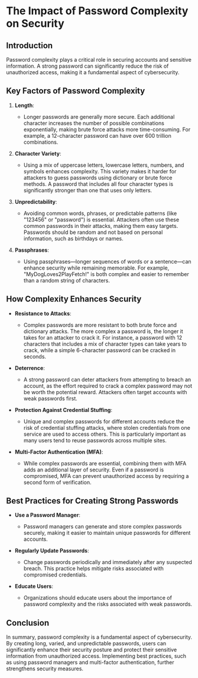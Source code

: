 # The Impact of Password Complexity on Security

## Introduction
Password complexity plays a critical role in securing accounts and sensitive information. A strong password can significantly reduce the risk of unauthorized access, making it a fundamental aspect of cybersecurity.

## Key Factors of Password Complexity

1. **Length**: 
   - Longer passwords are generally more secure. Each additional character increases the number of possible combinations exponentially, making brute force attacks more time-consuming. For example, a 12-character password can have over 600 trillion combinations.

2. **Character Variety**: 
   - Using a mix of uppercase letters, lowercase letters, numbers, and symbols enhances complexity. This variety makes it harder for attackers to guess passwords using dictionary or brute force methods. A password that includes all four character types is significantly stronger than one that uses only letters.

3. **Unpredictability**: 
   - Avoiding common words, phrases, or predictable patterns (like "123456" or "password") is essential. Attackers often use these common passwords in their attacks, making them easy targets. Passwords should be random and not based on personal information, such as birthdays or names.

4. **Passphrases**: 
   - Using passphrases—longer sequences of words or a sentence—can enhance security while remaining memorable. For example, "MyDogLoves2PlayFetch!" is both complex and easier to remember than a random string of characters.

## How Complexity Enhances Security

- **Resistance to Attacks**: 
  - Complex passwords are more resistant to both brute force and dictionary attacks. The more complex a password is, the longer it takes for an attacker to crack it. For instance, a password with 12 characters that includes a mix of character types can take years to crack, while a simple 6-character password can be cracked in seconds.

- **Deterrence**: 
  - A strong password can deter attackers from attempting to breach an account, as the effort required to crack a complex password may not be worth the potential reward. Attackers often target accounts with weak passwords first.

- **Protection Against Credential Stuffing**: 
  - Unique and complex passwords for different accounts reduce the risk of credential stuffing attacks, where stolen credentials from one service are used to access others. This is particularly important as many users tend to reuse passwords across multiple sites.

- **Multi-Factor Authentication (MFA)**: 
  - While complex passwords are essential, combining them with MFA adds an additional layer of security. Even if a password is compromised, MFA can prevent unauthorized access by requiring a second form of verification.

## Best Practices for Creating Strong Passwords

- **Use a Password Manager**: 
  - Password managers can generate and store complex passwords securely, making it easier to maintain unique passwords for different accounts.

- **Regularly Update Passwords**: 
  - Change passwords periodically and immediately after any suspected breach. This practice helps mitigate risks associated with compromised credentials.

- **Educate Users**: 
  - Organizations should educate users about the importance of password complexity and the risks associated with weak passwords.

## Conclusion
In summary, password complexity is a fundamental aspect of cybersecurity. By creating long, varied, and unpredictable passwords, users can significantly enhance their security posture and protect their sensitive information from unauthorized access. Implementing best practices, such as using password managers and multi-factor authentication, further strengthens security measures.

